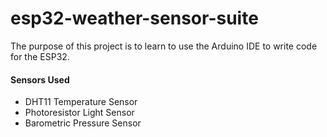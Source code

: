 # esp32-weather-sensor-suite

The purpose of this project is to learn to use the Arduino IDE to write code for the ESP32.

#### Sensors Used

  * DHT11 Temperature Sensor
  * Photoresistor Light Sensor
  * Barometric Pressure Sensor